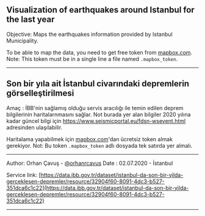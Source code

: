 ## Visualization of earthquakes around Istanbul for the last year

Objective: Maps the earthquakes information provided by Istanbul Municipality.

To be able to map the data, you need to get free token from [mapbox.com](mapbox.com).
Note: This token must be in a single line a file named `.mapbox_token`.

---

## Son bir yıla ait İstanbul civarındaki depremlerin görselleştirilmesi

Amaç : İBB'nin sağlamış olduğu servis aracılığı ile temin edilen deprem bilgilerinin haritalarnmasını sağlar.
Not burada yer alan bilgiler 2020 yılına kadar güncel bilgi için <https://www.seismicportal.eu/fdsn-wsevent.html> adresinden ulaşılabilir.

Haritalama yapabilmek için [mapbox.com](mapbox.com)'dan ücretsiz token almak gerekiyor.
Not: Bu token `.mapbox_token` adlı dosyada tek satırda yer almalı.

---
Author: Orhan Çavuş - [@orhanrcavus](https://twitter.com/orhanrcavus)
Date : 02.07.2020 - İstanbul

Service link:
[https://data.ibb.gov.tr/dataset/istanbul-da-son-bir-yilda-gerceklesen-depremler/resource/32904f60-8091-4dc3-b527-351dca6c1c22](https://data.ibb.gov.tr/dataset/istanbul-da-son-bir-yilda-gerceklesen-depremler/resource/32904f60-8091-4dc3-b527-351dca6c1c22)

---
